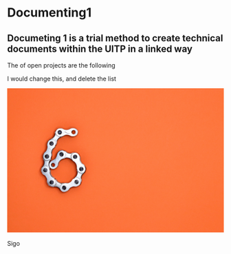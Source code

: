 # Documenting1

## Documeting 1 is a trial method to create technical documents within the UITP in a linked way

The of open projects are the following



I would change this, and delete the list

![Imagen1](./pexels-miguel-á-padriñán-1061137.jpg)

Sigo 
